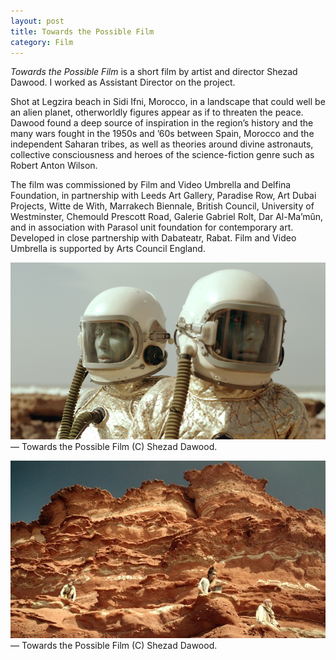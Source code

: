 ```yaml
---
layout: post
title: Towards the Possible Film
category: Film
---
```


*Towards the Possible Film* is a short film by artist and director Shezad Dawood. I worked as Assistant Director on the project.

Shot at Legzira beach in Sidi Ifni, Morocco, in a landscape that could well be an alien planet, otherworldly figures appear as if to threaten the peace. Dawood found a deep source of inspiration in the region’s history and the many wars fought in the 1950s and ’60s between Spain, Morocco and the independent Saharan tribes, as well as theories around divine astronauts, collective consciousness and heroes of the science-fiction genre such as Robert Anton Wilson.

The film was commissioned by Film and Video Umbrella and Delfina Foundation, in partnership with Leeds Art Gallery, Paradise Row, Art Dubai Projects, Witte de With, Marrakech Biennale, British Council, University of Westminster, Chemould Prescott Road, Galerie Gabriel Rolt, Dar Al-Ma’mûn, and in association with Parasol unit foundation for contemporary art. Developed in close partnership with Dabateatr, Rabat. Film and Video Umbrella is supported by Arts Council England.

![05-13-14-1](/assets/img/05-13-14-1.png)
— Towards the Possible Film (C) Shezad Dawood.

![05-13-14-2](/assets/img/05-13-14-2.jpg)
— Towards the Possible Film (C) Shezad Dawood.
